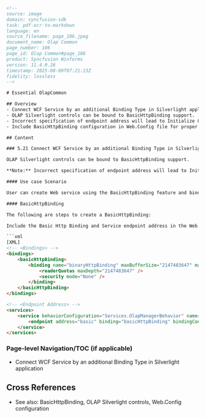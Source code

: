 ```html
<!-- 
source: image
domain: syncfusion-sdk
task: pdf-ocr-to-markdown
language: en
source_filename: page_106.jpeg
document_name: Olap Common
page_number: 106
page_id: Olap Common#page_106
product: Syncfusion Winforms
version: 11.4.0.26
timestamp: 2025-08-09T07:21:13Z
fidelity: lossless
-->

# Essential OlapCommon

## Overview
- Connect WCF Service by an additional Binding Type in Silverlight application.
- OLAP Silverlight controls can be bound to BasicHttpBinding support.
- Incorrect specification of endpoint address will lead to Initialize Component Error.
- Include BasicHttpBinding configuration in Web.Config file for proper service binding.

## Content

### 5.21 Connect WCF Service by an additional Binding Type in Silverlight application

OLAP Silverlight controls can be bound to BasicHttpBinding support.

**Note:** Incorrect specification of endpoint address will lead to Initialize Component Error. The endpoint address should be set with respect to the type of bindings.

#### Use case Scenario

User can create Web service using the BasicHttpBinding feature and bind the service to OLAP Silverlight controls.

#### BasicHttpBinding

The following are steps to create a BasicHttpBinding:

Include the Basic Http Binding and Service endpoint address in the Web.Config file as given in the following code:

```xml
[XML]
<!-- <Bindings> -->
<bindings>
    <basicHttpBinding>
        <binding name="binaryHttpBinding" maxBufferSize="2147483647" maxReceivedMessageSize="2147483647">
            <readerQuotas maxDepth="2147483647" />
            <security mode="None" />
        </binding>
    </basicHttpBinding>
</bindings>

<!-- <Endpoint Address> -->
<services>
    <service behaviorConfiguration="Services.OlapManagerBehavior" name="Services.OlapManager">
        <endpoint address="basic" binding="basicHttpBinding" bindingConfiguration="binaryHttpBinding" contract="Syncfusion.OlapSilverlight.Manager.IOlapDataProvider" />
    </service>
</services>
```

### Page-level Navigation/TOC (if applicable)
- Connect WCF Service by an additional Binding Type in Silverlight application

## Cross References
- See also: BasicHttpBinding, OLAP Silverlight controls, Web.Config configuration

<!-- tags: [product, module, control, api, version?] keywords: [unclear] -->
```